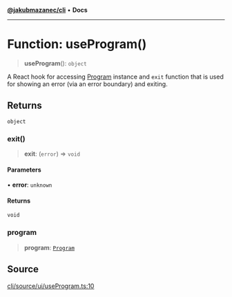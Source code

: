 [**@jakubmazanec/cli**](../README.md) • **Docs**

---

# Function: useProgram()

> **useProgram**(): `object`

A React hook for accessing [Program](../classes/Program.md) instance and `exit` function that is
used for showing an error (via an error boundary) and exiting.

## Returns

`object`

### exit()

> **exit**: (`error`) => `void`

#### Parameters

• **error**: `unknown`

#### Returns

`void`

### program

> **program**: [`Program`](../classes/Program.md)

## Source

[cli/source/ui/useProgram.ts:10](https://github.com/jakubmazanec/js-tools/blob/45932621a19c677851f8bf60e4a28d217617972b/packages/cli/source/ui/useProgram.ts#L10)
